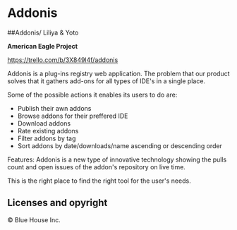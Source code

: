 # Addonis
##Addonis/ Liliya & Yoto

**American Eagle Project**

https://trello.com/b/3X849l4f/addonis

Addonis is a plug-ins registry web application. 
The problem that our product solves that it gathers add-ons for all types of IDE's in a single place. 

Some of the possible actions it enables its users to do are:
* Publish their awn addons
* Browse addons for their preffered IDE
* Download addons
* Rate existing addons
* Filter addons by tag
* Sort addons by date/downloads/name ascending or descending order

Features:
Addonis is a new type of innovative technology showing the pulls count and open issues of the addon's repository on live time.


This is the right place to find the right tool for the user's needs. 


## Licenses and opyright

© Blue House Inc.